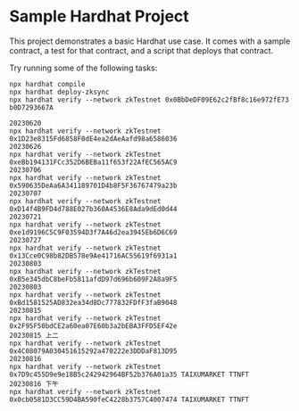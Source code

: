 # Sample Hardhat Project

This project demonstrates a basic Hardhat use case. It comes with a sample contract, a test for that contract, and a script that deploys that contract.

Try running some of the following tasks:

```shell
npx hardhat compile
npx hardhat deploy-zksync
npx hardhat verify --network zkTestnet 0x0BbDeDF09E62c2fBf8c16e972fE73
b0D7293667A

20230620
npx hardhat verify --network zkTestnet 0x1D23e8315Fd6858F0dE4ea2dAeAafd98a6586036
20230626
npx hardhat verify --network zkTestnet 0xeBb194131FCc352D6BEBa11f653f22AfEC565AC9
20230706
npx hardhat verify --network zkTestnet 0x590635DeAa6A341189701D4b8F5F36767479a23b
20230707
npx hardhat verify --network zkTestnet 0xD14f4B9FD4d788E027b360A4536E8Ada9dEd0d44
20230721
npx hardhat verify --network zkTestnet 0xe1d9196C5C9F03594D3f7A46d2ea3945Eb6D6C69
20230727
npx hardhat verify --network zkTestnet 0x13Cce0C98b82DB578e9Ae41716AC55619f6931a1
20230803
npx hardhat verify --network zkTestnet 0xB5e345dbC8beFb5811afdD97d696b609F2A8a9F5
20230803
npx hardhat verify --network zkTestnet 0xBd1581525AD832ea34d8Dc777832FDfF3faB9048
20230815
npx hardhat verify --network zkTestnet 0x2F95F50bdCE2a60ea07E60b3a2bEBA3FFD5EF42e
20230815 上二
npx hardhat verify --network zkTestnet 0x4C08079A030451615292a470222e3DDDaF813D95
20230816
npx hardhat verify --network zkTestnet 0x7D9c455D9e9e18B5c242942964BF52b376A01a35 TAIXUMARKET TTNFT
20230816 下午
npx hardhat verify --network zkTestnet 0x0cb0581D3CC59D4BA590feC4228b3757C4007474 TAIXUMARKET TTNFT
```
